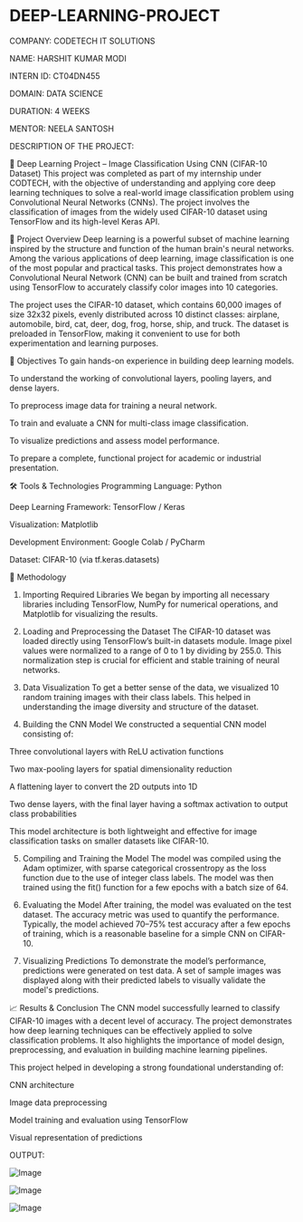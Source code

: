 # DEEP-LEARNING-PROJECT

COMPANY: CODETECH IT SOLUTIONS

NAME: HARSHIT KUMAR MODI

INTERN ID: CT04DN455

DOMAIN: DATA SCIENCE

DURATION: 4 WEEKS

MENTOR: NEELA SANTOSH

DESCRIPTION OF THE PROJECT:

🧠 Deep Learning Project – Image Classification Using CNN (CIFAR-10 Dataset)
This project was completed as part of my internship under CODTECH, with the objective of understanding and applying core deep learning techniques to solve a real-world image classification problem using Convolutional Neural Networks (CNNs). The project involves the classification of images from the widely used CIFAR-10 dataset using TensorFlow and its high-level Keras API.

📌 Project Overview
Deep learning is a powerful subset of machine learning inspired by the structure and function of the human brain's neural networks. Among the various applications of deep learning, image classification is one of the most popular and practical tasks. This project demonstrates how a Convolutional Neural Network (CNN) can be built and trained from scratch using TensorFlow to accurately classify color images into 10 categories.

The project uses the CIFAR-10 dataset, which contains 60,000 images of size 32x32 pixels, evenly distributed across 10 distinct classes: airplane, automobile, bird, cat, deer, dog, frog, horse, ship, and truck. The dataset is preloaded in TensorFlow, making it convenient to use for both experimentation and learning purposes.

🎯 Objectives
To gain hands-on experience in building deep learning models.

To understand the working of convolutional layers, pooling layers, and dense layers.

To preprocess image data for training a neural network.

To train and evaluate a CNN for multi-class image classification.

To visualize predictions and assess model performance.

To prepare a complete, functional project for academic or industrial presentation.

🛠️ Tools & Technologies
Programming Language: Python

Deep Learning Framework: TensorFlow / Keras

Visualization: Matplotlib

Development Environment: Google Colab / PyCharm

Dataset: CIFAR-10 (via tf.keras.datasets)

🧪 Methodology
1. Importing Required Libraries
We began by importing all necessary libraries including TensorFlow, NumPy for numerical operations, and Matplotlib for visualizing the results.

2. Loading and Preprocessing the Dataset
The CIFAR-10 dataset was loaded directly using TensorFlow’s built-in datasets module. Image pixel values were normalized to a range of 0 to 1 by dividing by 255.0. This normalization step is crucial for efficient and stable training of neural networks.

3. Data Visualization
To get a better sense of the data, we visualized 10 random training images with their class labels. This helped in understanding the image diversity and structure of the dataset.

4. Building the CNN Model
We constructed a sequential CNN model consisting of:

Three convolutional layers with ReLU activation functions

Two max-pooling layers for spatial dimensionality reduction

A flattening layer to convert the 2D outputs into 1D

Two dense layers, with the final layer having a softmax activation to output class probabilities

This model architecture is both lightweight and effective for image classification tasks on smaller datasets like CIFAR-10.

5. Compiling and Training the Model
The model was compiled using the Adam optimizer, with sparse categorical crossentropy as the loss function due to the use of integer class labels. The model was then trained using the fit() function for a few epochs with a batch size of 64.

6. Evaluating the Model
After training, the model was evaluated on the test dataset. The accuracy metric was used to quantify the performance. Typically, the model achieved 70–75% test accuracy after a few epochs of training, which is a reasonable baseline for a simple CNN on CIFAR-10.

7. Visualizing Predictions
To demonstrate the model’s performance, predictions were generated on test data. A set of sample images was displayed along with their predicted labels to visually validate the model's predictions.

📈 Results & Conclusion
The CNN model successfully learned to classify CIFAR-10 images with a decent level of accuracy. The project demonstrates how deep learning techniques can be effectively applied to solve classification problems. It also highlights the importance of model design, preprocessing, and evaluation in building machine learning pipelines.

This project helped in developing a strong foundational understanding of:

CNN architecture

Image data preprocessing

Model training and evaluation using TensorFlow

Visual representation of predictions

OUTPUT:

![Image](https://github.com/user-attachments/assets/740b8456-66aa-44b7-b164-7ea5448c9cf9)

![Image](https://github.com/user-attachments/assets/d309c3ff-0860-4c37-9324-df7c5298a69f)

![Image](https://github.com/user-attachments/assets/3eaa8e68-40d8-4a69-b231-f54d5ef84430)

